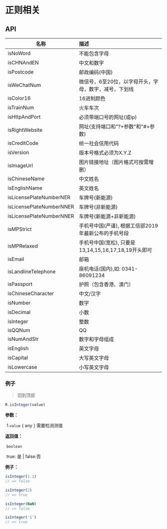 # 正则相关

## API



| 名称                     | 描述                                                      |
| ------------------------ | :-------------------------------------------------------- |
| isNoWord                 | 不能包含字母                                          |
| isCHNAndEN               | 中文和数字                                            |
| isPostcode               | 邮政编码(中国)                                        |
| isWeChatNum              | 微信号，6至20位，以字母开头，字母，数字，减号，下划线 |
| isColor16                | 16进制颜色                                            |
| isTrainNum               | 火车车次                                              |
| isHttpAndPort            | 必须带端口号的网址(或ip)                              |
| isRightWebsite           | 网址(支持端口和"?+参数"和"#+参数)                     |
| isCreditCode             | 统一社会信用代码                                      |
| isVersion                | 版本号格式必须为X.Y.Z                                     |
| isImageUrl               | 图片链接地址（图片格式可按需增删）                        |
| isChineseName            | 中文姓名                                                  |
| isEnglishName            | 英文姓名                                                  |
| isLicensePlateNumberNER  | 车牌号(新能源)                                            |
| isLicensePlateNumberNNER | 车牌号(非新能源)                                          |
| isLicensePlateNumberNNER | 车牌号(新能源+非新能源)                                   |
| isMPStrict               | 手机号中国(严谨), 根据工信部2019年最新公布的手机号段  |
| isMPRelaxed              | 手机号中国(宽松), 只要是13,14,15,16,17,18,19开头即可  |
| isEmail                  | 邮箱                                                      |
| isLandlineTelephone      | 座机电话(国内),如: 0341-86091234                      |
| isPassport               | 护照（包含香港、澳门）                                    |
| isChineseCharacter       | 中文/汉字                                                 |
| isNumber                 | 数字                                                      |
| isDecimal                | 小数                                                      |
| isInteger                | 整数                                                      |
| isQQNum                  | QQ                                                        |
| isNumAndStr              | 数字和字母组成                                            |
| isEnglish                | 英文字母                                                  |
| isCapital                | 大写英文字母                                          |
| isLowercase              | 小写英文字母                                          |

### 例子

> 回到顶部

```javascript
R.isInteger(value)
```

**参数：**

​	1.`value` { any } 需要检测测值

**返回值：**

​	`boolean`

​	true: 是 | false:否

 **例子：**

```javascript
isInteger(1.1)
// => false

isInteger(2)
// => true

isInteger(NaN)
// => false

isInteger('1')
// => true
```

